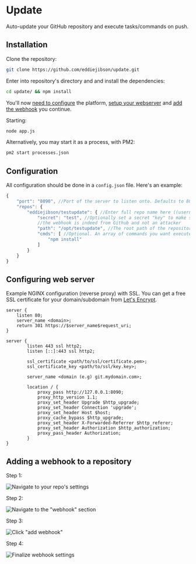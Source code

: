 # Update

Auto-update your GitHub repository and execute tasks/commands on push.

## Installation

Clone the repository:

```bash
git clone https://github.com/eddiejibson/update.git
```


Enter into repository's directory and and install the dependencies:
```bash 
cd update/ && npm install
```

You'll now [need to configure](#configuration) the platform, [setup your webserver](#configuring-web-server) and [add the webhook](#adding-a-webhook-to-a-repository) you continue.

Starting:

```bash
node app.js
```

Alternatively, you may start it as a process, with PM2:

```bash
pm2 start processes.json
```

## Configuration

All configuration should be done in a `config.json` file. Here's an example:

```javascript
{
    "port": "8090", //Port of the server to listen onto. Defaults to 8090
    "repos": {
        "eddiejibson/testupdate": { //Enter full repo name here ((username or organization)/repo)
            "secret": "test", //Optionally set a secret "key" to make sure 
            //the webhook is indeed from Github and not an attacker
            "path": "/opt/testupdate", //The root path of the repository stored on your local system
            "cmds": [ //Optional. An array of commands you want executed after pull
                "npm install"
            ]
        }
    }
}
```

## Configuring web server

Example NGINX configuration (reverse proxy) with SSL. You can get a free SSL certificate for your domain/subdomain from [Let's Encrypt](https://letsencrypt.org/getting-started/).

```
server {
    listen 80;
    server_name <domain>;
    return 301 https://$server_name$request_uri;
}

server {
        listen 443 ssl http2;
        listen [::]:443 ssl http2;
	
        ssl_certificate <path/to/ssl/certificate.pem>;
        ssl_certificate_key <path/to/ssl/key.key>;

        server_name <domain (e.g) git.mydomain.com>;

        location / {
            proxy_pass http://127.0.0.1:8090;
            proxy_http_version 1.1;
            proxy_set_header Upgrade $http_upgrade;
            proxy_set_header Connection 'upgrade';
            proxy_set_header Host $host;
            proxy_cache_bypass $http_upgrade;
            proxy_set_header X-Forwarded-Referrer $http_referer;
            proxy_set_header Authorization $http_authorization;
            proxy_pass_header Authorization;
        }
}
```

## Adding a webhook to a repository

Step 1:

![Navigate to your repo's settings](https://i.jibson.me/768.png)

Step 2:

![Navigate to the "webhook" section](https://i.jibson.me/767.png)

Step 3:

![Click "add webhook"](https://i.jibson.me/288.png)

Step 4:

![Finalize webhook settings](https://i.jibson.me/825.png)
